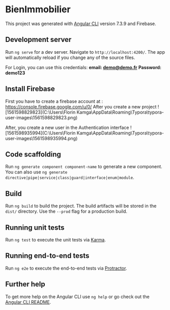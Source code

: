 # BienImmobilier



This project was generated with [Angular CLI](https://github.com/angular/angular-cli) version 7.3.9 and Firebase.

## Development server

Run `ng serve` for a dev server. Navigate to `http://localhost:4200/`. The app will automatically reload if you change any of the source files.

For Login, you can use this credentials:
**email: demo@demo.fr**
**Password: demo123**

## Install Firebase

First you have to create a firebase account at : https://console.firebase.google.com/u/0/
After you create a new project 
![1561598829823](C:\Users\Florin Kamga\AppData\Roaming\Typora\typora-user-images\1561598829823.png)

After, you create a new user in the Authentication interface
![1561598935994](C:\Users\Florin Kamga\AppData\Roaming\Typora\typora-user-images\1561598935994.png)

## Code scaffolding

Run `ng generate component component-name` to generate a new component. You can also use `ng generate directive|pipe|service|class|guard|interface|enum|module`.

## Build

Run `ng build` to build the project. The build artifacts will be stored in the `dist/` directory. Use the `--prod` flag for a production build.

## Running unit tests

Run `ng test` to execute the unit tests via [Karma](https://karma-runner.github.io).

## Running end-to-end tests

Run `ng e2e` to execute the end-to-end tests via [Protractor](http://www.protractortest.org/).

## Further help

To get more help on the Angular CLI use `ng help` or go check out the [Angular CLI README](https://github.com/angular/angular-cli/blob/master/README.md).
